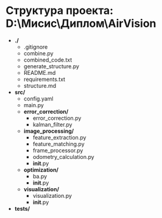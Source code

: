 # Структура проекта: D:\Мисис\Диплом\AirVision

- **./**
    - .gitignore
    - combine.py
    - combined_code.txt
    - generate_structure.py
    - README.md
    - requirements.txt
    - structure.md
- **src/**
    - config.yaml
    - main.py
    - **error_correction/**
        - error_correction.py
        - kalman_filter.py
    - **image_processing/**
        - feature_extraction.py
        - feature_matching.py
        - frame_processor.py
        - odometry_calculation.py
        - __init__.py
    - **optimization/**
        - ba.py
        - __init__.py
    - **visualization/**
        - visualization.py
        - __init__.py
- **tests/**
